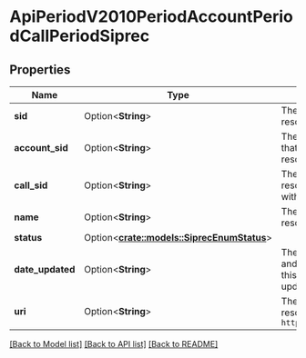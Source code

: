 # ApiPeriodV2010PeriodAccountPeriodCallPeriodSiprec

## Properties

Name | Type | Description | Notes
------------ | ------------- | ------------- | -------------
**sid** | Option<**String**> | The SID of the Siprec resource. | [optional]
**account_sid** | Option<**String**> | The SID of the Account that created this resource | [optional]
**call_sid** | Option<**String**> | The SID of the Call the resource is associated with | [optional]
**name** | Option<**String**> | The name of this resource | [optional]
**status** | Option<[**crate::models::SiprecEnumStatus**](siprec_enum_status.md)> |  | [optional]
**date_updated** | Option<**String**> | The RFC 2822 date and time in GMT that this resource was last updated | [optional]
**uri** | Option<**String**> | The URI of the resource, relative to `https://api.twilio.com` | [optional]

[[Back to Model list]](../README.md#documentation-for-models) [[Back to API list]](../README.md#documentation-for-api-endpoints) [[Back to README]](../README.md)


